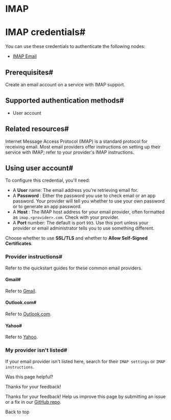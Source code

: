 # IMAP

[ ](https://github.com/n8n-io/n8n-docs/edit/main/docs/integrations/builtin/credentials/imap/index.md "Edit this page")

# IMAP credentials#

You can use these credentials to authenticate the following nodes:

  * [IMAP Email](../../core-nodes/n8n-nodes-base.emailimap/)



## Prerequisites#

Create an email account on a service with IMAP support.

## Supported authentication methods#

  * User account



## Related resources#

Internet Message Access Protocol (IMAP) is a standard protocol for receiving email. Most email providers offer instructions on setting up their service with IMAP; refer to your provider's IMAP instructions.

## Using user account#

To configure this credential, you'll need:

  * A **User** name: The email address you're retrieving email for.
  * A **Password** : Either the password you use to check email or an app password. Your provider will tell you whether to use your own password or to generate an app password.
  * A **Host** : The IMAP host address for your email provider, often formatted as `imap.<provider>.com`. Check with your provider.
  * A **Port** number: The default is port `993`. Use this port unless your provider or email administrator tells you to use something different.



Choose whether to use **SSL/TLS** and whether to **Allow Self-Signed Certificates**.

### Provider instructions#

Refer to the quickstart guides for these common email providers.

#### Gmail#

Refer to [Gmail](gmail/).

#### Outlook.com#

Refer to [Outlook.com](outlook/).

#### Yahoo#

Refer to [Yahoo](yahoo/).

### My provider isn't listed#

If your email provider isn't listed here, search for their `IMAP settings` or `IMAP instructions`.

Was this page helpful? 

Thanks for your feedback! 

Thanks for your feedback! Help us improve this page by submitting an issue or a fix in our [GitHub repo](https://github.com/n8n-io/n8n-docs). 

Back to top 
